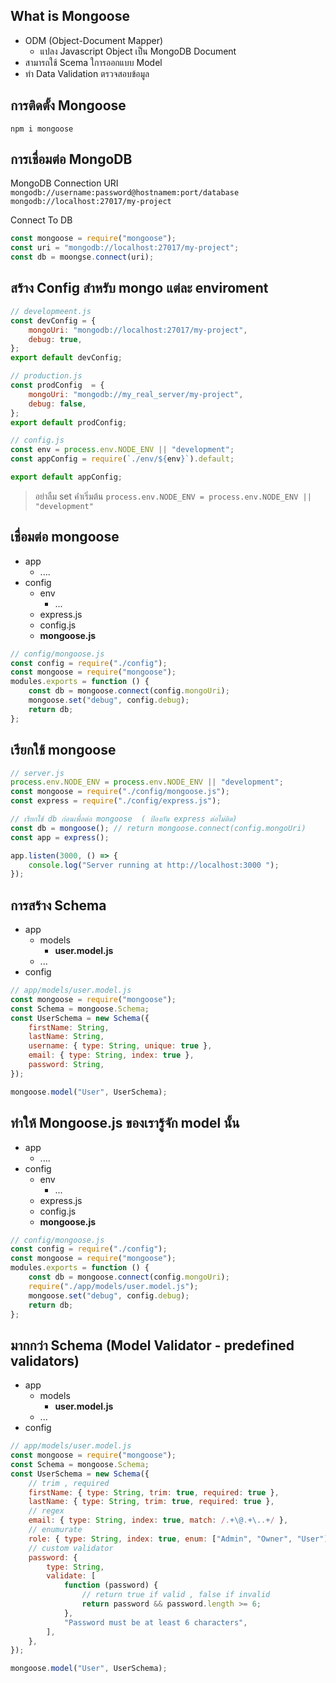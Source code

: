 ## What is Mongoose

-   ODM (Object-Document Mapper)
    -   แปลง Javascript Object เป็น MongoDB Document
-   สามารถใช้ Scema ใการออกแบบ Model
-   ทำ Data Validation ตรวจสอบข้อมูล

## การติดตั้ง Mongoose

`npm i mongoose`

## การเชื่อมต่อ MongoDB

MongoDB Connection URI
`mongodb://username:password@hostnamem:port/database`
`mongodb://localhost:27017/my-project`

Connect To DB

```javascript
const mongoose = require("mongoose");
const uri = "mongodb://localhost:27017/my-project";
const db = moongse.connect(uri);
```

## สร้าง Config สำหรับ mongo แต่ละ enviroment

```javascript
// developmeent.js
const devConfig = {
	mongoUri: "mongodb://localhost:27017/my-project",
	debug: true,
};
export default devConfig;

// production.js
const prodConfig  = {
	mongoUri: "mongodb://my_real_server/my-project",
	debug: false,
};
export default prodConfig;
```

```javascript
// config.js
const env = process.env.NODE_ENV || "development";
const appConfig = require(`./env/${env}`).default;

export default appConfig;
```

> อย่าลืม set ค่่าเริ่มต้น `process.env.NODE_ENV = process.env.NODE_ENV || "development"`

## เชื่อมต่อ mongoose

-   app
    -   ....
-   config
    -   env
        -   ...
    -   express.js
    -   config.js
    -   **mongoose.js**

```javascript
// config/mongoose.js
const config = require("./config");
const mongoose = require("mongoose");
modules.exports = function () {
	const db = mongoose.connect(config.mongoUri);
	mongoose.set("debug", config.debug);
	return db;
};
```

## เรียกใช้ mongoose

```javascript
// server.js
process.env.NODE_ENV = process.env.NODE_ENV || "development";
const mongoose = require("./config/mongoose.js");
const express = require("./config/express.js");

// เรียกใช้ db ก่อนเพื่อต่อ mongoose  ( ป้องกัน express ต่อไม่ติด)
const db = mongoose(); // return mongoose.connect(config.mongoUri)
const app = express();

app.listen(3000, () => {
	console.log("Server running at http://localhost:3000 ");
});
```

## การสร้าง Schema

-   app
    -   models
        -   **user.model.js**
    -   ...
-   config

```javascript
// app/models/user.model.js
const mongoose = require("mongoose");
const Schema = mongoose.Schema;
const UserSchema = new Schema({
	firstName: String,
	lastName: String,
	username: { type: String, unique: true },
	email: { type: String, index: true },
	password: String,
});

mongoose.model("User", UserSchema);
```

## ทำให้ Mongoose.js ของเรารู้จัก model นั้น

-   app
    -   ....
-   config
    -   env
        -   ...
    -   express.js
    -   config.js
    -   **mongoose.js**

```javascript
// config/mongoose.js
const config = require("./config");
const mongoose = require("mongoose");
modules.exports = function () {
	const db = mongoose.connect(config.mongoUri);
	require("./app/models/user.model.js");
	mongoose.set("debug", config.debug);
	return db;
};
```

## มากกว่า Schema (Model Validator - predefined validators)

-   app
    -   models
        -   **user.model.js**
    -   ...
-   config

```javascript
// app/models/user.model.js
const mongoose = require("mongoose");
const Schema = mongoose.Schema;
const UserSchema = new Schema({
	// trim , required
	firstName: { type: String, trim: true, required: true },
	lastName: { type: String, trim: true, required: true },
	// regex
	email: { type: String, index: true, match: /.+\@.+\..+/ },
	// enumurate
	role: { type: String, index: true, enum: ["Admin", "Owner", "User"] },
	// custom validator
	password: {
		type: String,
		validate: [
			function (password) {
				// return true if valid , false if invalid
				return password && password.length >= 6;
			},
			"Password must be at least 6 characters",
		],
	},
});

mongoose.model("User", UserSchema);
```

